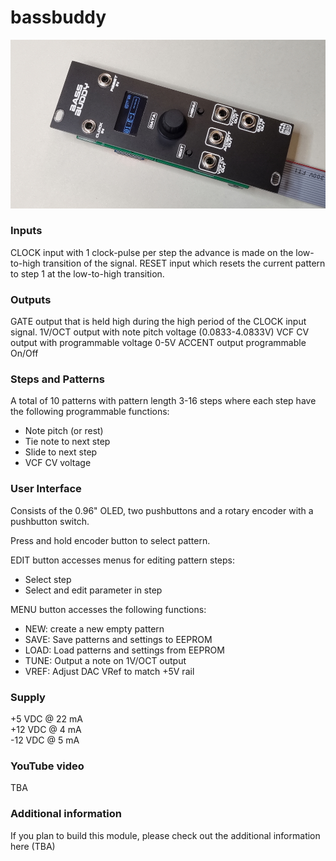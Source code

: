 # bassbuddy
![bb image](BB.jpg)

### Inputs
CLOCK input with 1 clock-pulse per step the advance is made on the low-to-high transition of the signal.
RESET input which resets the current pattern to step 1 at the low-to-high transition.

### Outputs
GATE output that is held high during the high period of the CLOCK input signal.
1V/OCT output with note pitch voltage (0.0833-4.0833V)
VCF CV output with programmable voltage 0-5V
ACCENT output programmable On/Off

### Steps and Patterns
A total of 10 patterns with pattern length 3-16 steps where each step have the following programmable functions:
 - Note pitch (or rest)
 - Tie note to next step
 - Slide to next step
 - VCF CV voltage

### User Interface
Consists of the 0.96" OLED, two pushbuttons and a rotary encoder with a pushbutton switch.

Press and hold encoder button to select pattern.

EDIT button accesses menus for editing pattern steps:
 - Select step
 - Select and edit parameter in step

MENU button accesses the following functions:
 - NEW: create a new empty pattern
 - SAVE: Save patterns and settings to EEPROM
 - LOAD: Load patterns and settings from EEPROM
 - TUNE: Output a note on 1V/OCT output
 - VREF: Adjust DAC VRef to match +5V rail

### Supply
+5  VDC @ 22 mA  
+12 VDC @ 4 mA  
-12 VDC @ 5 mA  

### YouTube video
TBA

### Additional information
If you plan to build this module, please check out the additional information here (TBA)

